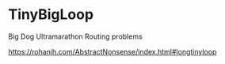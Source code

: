 # TinyBigLoop
Big Dog Ultramarathon Routing problems

https://rohanjh.com/AbstractNonsense/index.html#longtinyloop